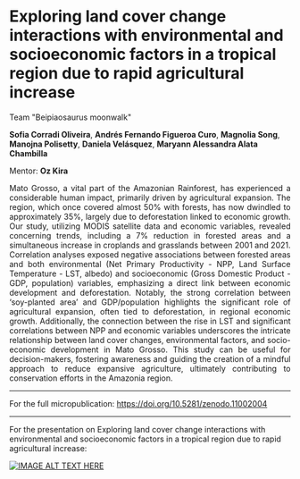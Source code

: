 # Exploring land cover change interactions with environmental and socioeconomic factors in a tropical region due to rapid agricultural increase

Team "Beipiaosaurus moonwalk"

**Sofia Corradi Oliveira**, **Andrés Fernando Figueroa Curo**, **Magnolia Song**, **Manojna Polisetty**, **Daniela Velásquez**, **Maryann Alessandra Alata Chambilla**

Mentor: **Oz Kira**

<div style="text-align: justify">
Mato Grosso, a vital part of the Amazonian Rainforest, has experienced a considerable human impact, primarily driven by agricultural expansion. The region, which once covered almost 50% with forests, has now dwindled to approximately 35%, largely due to deforestation linked to economic growth. Our study, utilizing MODIS satellite data and economic variables, revealed concerning trends, including a 7% reduction in forested areas and a simultaneous increase in croplands and grasslands between 2001 and 2021. Correlation analyses exposed negative associations between forested areas and both environmental (Net Primary Productivity - NPP, Land Surface Temperature - LST, albedo) and socioeconomic (Gross Domestic Product - GDP, population) variables, emphasizing a direct link between economic development and deforestation. Notably, the strong correlation between ‘soy-planted area’ and GDP/population highlights the significant role of agricultural expansion, often tied to deforestation, in regional economic growth. Additionally, the connection between the rise in LST and significant correlations between NPP and economic variables underscores the intricate relationship between land cover changes, environmental factors, and socio-economic development in Mato Grosso. This study can be useful for decision-makers, fostering awareness and guiding the creation of a mindful approach to reduce expansive agriculture, ultimately contributing to conservation efforts in the Amazonia region.
</div>


---
For the full micropublication:
https://doi.org/10.5281/zenodo.11002004
___

For the presentation on Exploring land cover change interactions with environmental and socioeconomic factors in a tropical region due to rapid agricultural increase:

[![IMAGE ALT TEXT HERE](https://img.youtube.com/vi/Mjw4j0LdTps/0.jpg)](https://www.youtube.com/watch?v=Mjw4j0LdTps)
